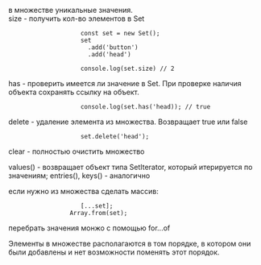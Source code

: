 в множестве уникальные значения.  
size - получить кол-во элементов в Set

                        const set = new Set();
                        set
                          .add('button')
                          .add('head')

                        console.log(set.size) // 2

has - проверить имеется ли значение в Set. При проверке наличия объекта сохранять ссылку на объект.

                        console.log(set.has('head)); // true

delete - удаление элемента из множества. Возвращает true или false

                        set.delete('head');

clear - полностью очистить множество

values() - возвращает объект типа SetIterator, который итерируется по значениям;
entries(), keys() - аналогично

если нужно из множества сделать массив:

                        [...set];
                     Array.from(set);     

перебрать значения монжо с помощью for...of

Элементы в множестве располагаются в том порядке, в котором они были добавлены и нет возможности поменять этот порядок.